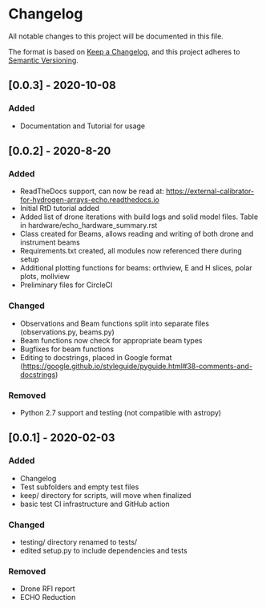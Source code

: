 # Changelog

All notable changes to this project will be documented in this file.

The format is based on [Keep a Changelog](https://keepachangelog.com/en/1.0.0/),
and this project adheres to [Semantic Versioning](https://semver.org/spec/v2.0.0.html).

## [0.0.3] - 2020-10-08
### Added
- Documentation and Tutorial for usage

## [0.0.2] - 2020-8-20
### Added
- ReadTheDocs support, can now be read at: https://external-calibrator-for-hydrogen-arrays-echo.readthedocs.io
- Initial RtD tutorial added
- Added list of drone iterations with build logs and solid model files. Table in hardware/echo_hardware_summary.rst
- Class created for Beams, allows reading and writing of both drone and instrument beams
- Requirements.txt created, all modules now referenced there during setup
- Additional plotting functions for beams: orthview, E and H slices, polar plots, mollview
- Preliminary files for CircleCI

### Changed
- Observations and Beam functions split into separate files (observations.py, beams.py)
- Beam functions now check for appropriate beam types
- Bugfixes for beam functions
- Editing to docstrings, placed in Google format (https://google.github.io/styleguide/pyguide.html#38-comments-and-docstrings)

### Removed
- Python 2.7 support and testing (not compatible with astropy)


## [0.0.1] - 2020-02-03
### Added
- Changelog
- Test subfolders and empty test files
- keep/ directory for scripts, will move when finalized
- basic test CI infrastructure and GitHub action

### Changed
- testing/ directory renamed to tests/
- edited setup.py to include dependencies and tests

### Removed
- Drone RFI report
- ECHO Reduction
